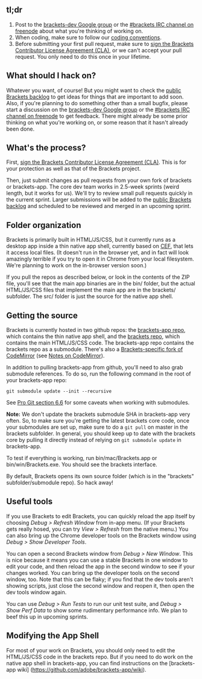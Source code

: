tl;dr
-----
1. Post to the [brackets-dev Google group](http://groups.google.com/group/brackets-dev) or the [#brackets IRC channel on freenode](http://freenode.net) about what you're thinking of working on.
2. When coding, make sure to follow our [coding conventions](https://github.com/adobe/brackets/wiki/Brackets-Coding-Conventions).
3. Before submitting your first pull request, make sure to [sign the Brackets Contributor License Agreement (CLA)](http://brackets.io/brackets-contributor-license-agreement.html), or we can't accept your pull request. You only need to do this once in your lifetime.

What should I hack on?
----------------------

Whatever you want, of course! But you might want to check the 
[public Brackets backlog](http://bit.ly/BracketsBacklog) 
to get ideas for things that are important to add soon. Also, if you're 
planning to do something other than a small bugfix, please start a discussion 
on the [brackets-dev Google group](http://groups.google.com/group/brackets-dev)
or the [#brackets IRC channel on freenode](http://freenode.net) to get
feedback. There might already be some prior thinking on what you're working on,
or some reason that it hasn't already been done.

What's the process?
-------------------

First, [sign the Brackets Contributor License Agreement (CLA)](http://brackets.io/brackets-contributor-license-agreement.html). 
This is for your protection as well as that of the Brackets project.

Then, just submit changes as pull requests from your own fork of brackets or
brackets-app. The core dev team works in 2.5-week sprints (weird length,
but it works for us). We'll try to review small pull requests quickly
in the current sprint. Larger submissions will be added to the 
[public Brackets backlog](https://trello.com/board/brackets/4f90a6d98f77505d7940ce88)
and scheduled to be reviewed and merged in an upcoming sprint. 

Folder organization
-------------------

Brackets is primarily built in HTML/JS/CSS, but it currently runs as a desktop
app inside a thin native app shell, currently based on [CEF](http://code.google.com/p/chromiumembedded/),
that lets it access local files. (It doesn't run in the browser yet, and in
fact will look amazingly terrible if you try to open it in Chrome from your local
filesystem. We're planning to work on the in-browser version soon.)

If you pull the repos as described below, or look in the contents of the ZIP
file, you'll see that the main app binaries are in the bin/ folder, but the
actual HTML/JS/CSS files that implement the main app are in the brackets/
subfolder. The src/ folder is just the source for the native app shell.

Getting the source
------------------

Brackets is currently hosted in two github repos: the 
[brackets-app repo](http://github.com/adobe/brackets-app), which contains
the thin native app shell, and the [brackets repo](http://github.com/adobe/brackets), 
which contains the main HTML/JS/CSS code. The brackets-app repo contains the brackets
repo as a submodule. There's also a [Brackets-specific fork of CodeMirror](http://github.com/adobe/CodeMirror2)
(see [Notes on CodeMirror](https://github.com/adobe/brackets/wiki/Notes-on-CodeMirror)).

In addition to pulling brackets-app from github, you'll need to also grab submodule
references. To do so, run the following command in the root of your brackets-app repo:

    git submodule update --init --recursive
    
See [Pro Git section 6.6](http://progit.org/book/ch6-6.html) for some caveats 
when working with submodules.

**Note:** We don't update the brackets submodule SHA in brackets-app very often. So,
to make sure you're getting the latest brackets core code, once your submodules are
set up, make sure to do a `git pull` on master in the brackets subfolder. In general,
you should keep up to date with the brackets core by pulling it directly instead of
relying on `git submodule update` in brackets-app.

To test if everything is working, run bin/mac/Brackets.app or bin/win/Brackets.exe. 
You should see the brackets interface. 

By default, Brackets opens its own source folder (which is in the "brackets" 
subfolder/submodule repo). So hack away!

Useful tools
------------

If you use Brackets to edit Brackets, you can quickly reload the app itself by 
choosing *Debug > Refresh Window* from in-app menu. (If your Brackets gets really
hosed, you can try *View > Refresh* from the native menu.) You can also bring up 
the Chrome developer tools on the Brackets window using *Debug > Show Developer Tools*.

You can open a second Brackets window from *Debug > New Window*. This is nice 
because it means you can use a stable Brackets in one window to edit your code, 
and then reload the app in the second window to see if your changes worked. You 
can bring up the developer tools on the second window, too. Note that 
this can be flaky; if you find that the dev tools aren't showing scripts, just 
close the second window and reopen it, then open the dev tools window again.

You can use *Debug > Run Tests* to run our unit test suite, and *Debug >
Show Perf Data* to show some rudimentary performance info. We plan to beef
this up in upcoming sprints.

Modifying the App Shell
-----------------------
For most of your work on Brackets, you should only need to edit the HTML/JS/CSS
code in the brackets repo. But if you need to do work on the native app shell
in brackets-app, you can find instructions on the [brackets-app wiki]
(https://github.com/adobe/brackets-app/wiki).